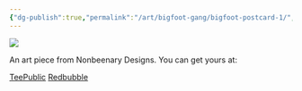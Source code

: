 ```yaml
---
{"dg-publish":true,"permalink":"/art/bigfoot-gang/bigfoot-postcard-1/","title":"Bigfoot Postcard 1","tags":["Art","Cryptids"]}
---
```



![](https://baserow-media.ams3.digitaloceanspaces.com/user_files/abCQGrDd1mXo8yI9nyUhtPLc3Ti8DkuE_8850d7a7a7593b83b072166087d7c16e60bcfc2e5c352df54c4ec7c99cb68559.jpg)

An art piece from Nonbeenary Designs. You can get yours at:

[TeePublic]()
[Redbubble]()
